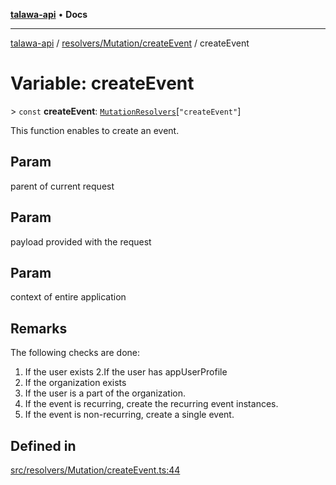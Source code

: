 [**talawa-api**](../../../../README.md) • **Docs**

***

[talawa-api](../../../../modules.md) / [resolvers/Mutation/createEvent](../README.md) / createEvent

# Variable: createEvent

\> `const` **createEvent**: [`MutationResolvers`](../../../../types/generatedGraphQLTypes/type-aliases/MutationResolvers.md)\[`"createEvent"`\]

This function enables to create an event.

## Param

parent of current request

## Param

payload provided with the request

## Param

context of entire application

## Remarks

The following checks are done:
1. If the user exists
2.If the user has appUserProfile
3. If the organization exists
4. If the user is a part of the organization.
5. If the event is recurring, create the recurring event instances.
6. If the event is non-recurring, create a single event.

## Defined in

[src/resolvers/Mutation/createEvent.ts:44](https://github.com/PalisadoesFoundation/talawa-api/blob/7fc9f13527dc6ead651f268e58527dcc279b95bc/src/resolvers/Mutation/createEvent.ts#L44)

